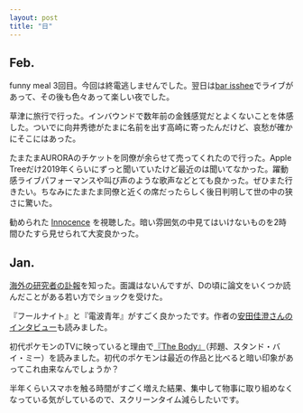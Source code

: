 ```yaml
---
layout: post
title: "日"
---
```


<!--
## Dec.
## Nov.
## Oct.
## Sep.
## Aug.
## July
## June
## May
## April
## March

-->

## Feb.

funny meal 3回目。今回は終電逃しませんでした。翌日は[bar isshee](http://www.bloc.jp/barisshee/)でライブがあって、その後も色々あって楽しい夜でした。

草津に旅行で行った。インバウンドで数年前の金銭感覚だとよくないことを体感した。ついでに向井秀徳がたまに名前を出す高崎に寄ったんだけど、哀愁が確かにそこにはあった。

たまたまAURORAのチケットを同僚が余らせて売ってくれたので行った。Apple Treeだけ2019年くらいにずっと聞いていたけど最近のは聞いてなかった。躍動感ライブパフォーマンスや叫び声のような歌声などとても良かった。ぜひまた行きたい。ちなみにたまたま同僚と近くの席だったらしく後日判明して世の中の狭さに驚いた。

勧められた [Innocence](https://www.imdb.com/title/tt0375233/) を視聴した。暗い雰囲気の中見てはいけないものを2時間ひたすら見せられて大変良かった。

## Jan.

[海外の研究者の訃報](https://docs.google.com/document/d/1-jBoSEVlryiX1IaSzV4vKuihDfm_LgXUznvSpl1T1kg/edit?tab=t.0)を知った。面識はないんですが、Dの頃に論文をいくつか読んだことがある若い方でショックを受けた。

『フールナイト』と『電波青年』がすごく良かったです。作者の[安田佳澄さんのインタビュー](https://note.com/0000studio/n/nf428181559ef)も読みました。

初代ポケモンのTVに映っていると理由で[『The Body』](https://en.wikipedia.org/wiki/The_Body_(King_novella))（邦題、スタンド・バイ・ミー）を読みました。初代のポケモンは最近の作品と比べると暗い印象があってこれ由来なんでしょうか？

半年くらいスマホを触る時間がすごく増えた結果、集中して物事に取り組めなくなっている気がしているので、スクリーンタイム減らしたいです。
